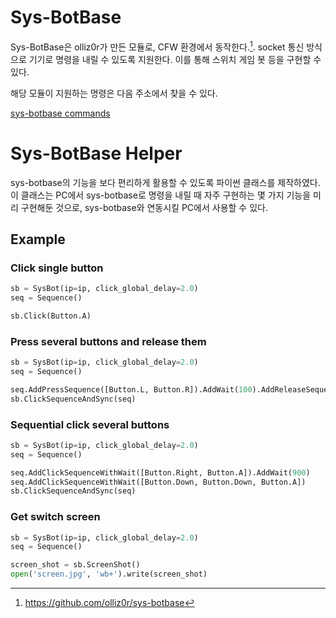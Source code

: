 # Sys-BotBase

Sys-BotBase은 olliz0r가 만든 모듈로, CFW 환경에서 동작한다.[^1]. socket 통신 방식으로 기기로 명령을 내릴 수 있도록 지원한다. 이를 통해 스위치 게임 봇 등을 구현할 수 있다. 

해당 모듈이 지원하는 명령은 다음 주소에서 찾을 수 있다.

[sys-botbase commands](https://github.com/olliz0r/sys-botbase/blob/master/commands.md)

# Sys-BotBase Helper

sys-botbase의 기능을 보다 편리하게 활용할 수 있도록 파이썬 클래스를 제작하였다. 이 클래스는 PC에서 sys-botbase로 명령을 내릴 때 자주 구현하는 몇 가지 기능을 미리 구현해둔 것으로, sys-botbase와 연동시킬 PC에서 사용할 수 있다. 

## Example

### Click single button

```python
sb = SysBot(ip=ip, click_global_delay=2.0)
seq = Sequence()

sb.Click(Button.A)
```

### Press several buttons and release them

```python
sb = SysBot(ip=ip, click_global_delay=2.0)
seq = Sequence()

seq.AddPressSequence([Button.L, Button.R]).AddWait(100).AddReleaseSequence([Button.L, Button.R]).AddWait(1000)
sb.ClickSequenceAndSync(seq)
```

### Sequential click several buttons

```python
sb = SysBot(ip=ip, click_global_delay=2.0)
seq = Sequence()

seq.AddClickSequenceWithWait([Button.Right, Button.A]).AddWait(900)
seq.AddClickSequenceWithWait([Button.Down, Button.Down, Button.A])
sb.ClickSequenceAndSync(seq)
```

### Get switch screen

```python
sb = SysBot(ip=ip, click_global_delay=2.0)
seq = Sequence()

screen_shot = sb.ScreenShot()
open('screen.jpg', 'wb+').write(screen_shot)
```

[^1]: https://github.com/olliz0r/sys-botbase